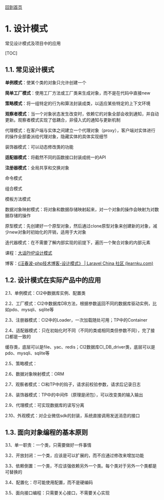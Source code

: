 [回到首页](../README.md)

# 1. 设计模式

常见设计模式及项目中的应用

[TOC]

## 1.1. 常见设计模式

**单例模式**：使某个类的对象只允许创建一个

**简单工厂模式**：使用工厂方法或工厂类来生成对象，而不是在代码中直接new

**策略模式**：将一组特定的行为和算法封装成类，以适应某些特定的上下文环境

**观察者模式**：当一个对象状态发生改变时，依赖它的对象全部会收到通知，并自动更新。观察者模式实现了低耦合，非侵入式的通知与更新机制

代理模式：在客户端与实体之间建立一个代理对象（proxy），客户端对实体进行的操作全部委派给代理对象，隐藏实体的具体实现细节

装饰器模式：可以动态修改类的功能

**适配器模式**：将截然不同的函数接口封装成统一的API

**注册器模式**：全局共享和交换对象

命令模式

组合模式

模板方法模式

数据对象映射模式：将对象和数据存储映射起来，对一个对象的操作会映射为对数据存储的操作

原型模式：先创建好一个原型对象，然后通过clone原型对象来创建新的对象，减少new对象时初始化的开销，适用于大对象

迭代器模式：在不需要了解内部实现的前提下，遍历一个聚合对象的内部元素



课程：[大话PHP设计模式](https://www.imooc.com/learn/236)

博客：[《汪春波-php技术博客-设计模式》 | Laravel China 社区 (learnku.com)](https://learnku.com/docs/shxdledu)

## 1.2. 设计模式在实际产品中的应用

2.1、单例模式：CI2中数据库实例、配置类

2.2、工厂模式：CI2中数据库DB方法，根据参数返回不同的数据库驱动实例，比如pdo、mysqli、sqlite等

2.3、注册器模式：CI2中的Loader，一次加载随处可用；TP中的Container

2.4、适配器模式：只在初始化时不同（不同的类或相同类但参数不同），完了接口都是一致的

缓存类，底层可以是file、yac、redis；CI2数据库CI_DB_driver类，底层可以是pdo、mysqli、sqlite等

2.5、策略模式：

2.6、数据对象映射模式：ORM

2.7、观察者模式：CI和TP中的钩子，请求前校验参数，请求后记录日志

2.8、装饰器模式：TP中的中间件（原理是闭包），可以改变类的输入输出

2.9、代理模式：可实现数据库的读写分离

2.10、外观模式：对企业微信sdk的封装，系统直接调用发送消息的接口

## 1.3. 面向对象编程的基本原则

3.1、单一职责：一个类，只需要做好一件事情

3.2、开放封闭：一个类，应该是可以扩展的，而不应通过修改来增加功能

3.3、依赖倒置：一个类，不应该强依赖另外一个类。每个类对于另外一个类都是可替换的

3.4、配置化：尽可能使用配置，而不是硬编码

3.5、面向接口编程：只需要关心接口，不需要关心实现

